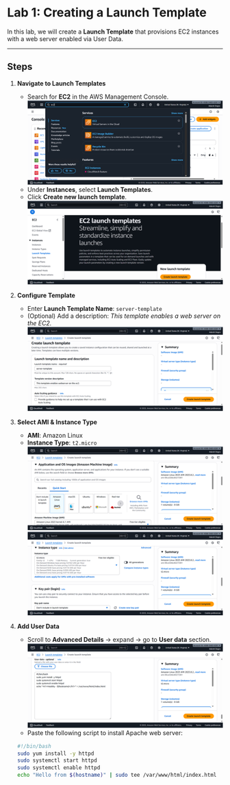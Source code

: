 # Lab 1: Creating a Launch Template

In this lab, we will create a **Launch Template** that provisions EC2 instances with a web server enabled via User Data.

---

## Steps

1. **Navigate to Launch Templates**
   - Search for **EC2** in the AWS Management Console.
     ![](./media/launch-step1.png)
   - Under **Instances**, select **Launch Templates**.
   - Click **Create new launch template**.  
   ![](./media/launch-step2.png)

2. **Configure Template**
   - Enter **Launch Template Name**: `server-template`
   - (Optional) Add a description: *This template enables a web server on the EC2.*  
   ![](./media/launch-step3.png)

3. **Select AMI & Instance Type**
   - **AMI**: Amazon Linux
   - **Instance Type**: `t2.micro`  
   ![](./media/launch-step4.png)
   ![](./media/launch-step5.png)

4. **Add User Data**
   - Scroll to **Advanced Details** → expand → go to **User data** section.
   ![](./media/launch-step6.png) 
   - Paste the following script to install Apache web server:

   ```bash
   #!/bin/bash
   sudo yum install -y httpd 
   sudo systemctl start httpd
   sudo systemctl enable httpd
   echo "Hello from $(hostname)" | sudo tee /var/www/html/index.html
